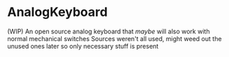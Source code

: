 # AnalogKeyboard
(WIP) An open source analog keyboard that *maybe* will also work with normal mechanical switches
Sources weren't all used, might weed out the unused ones later so only necessary stuff is present
